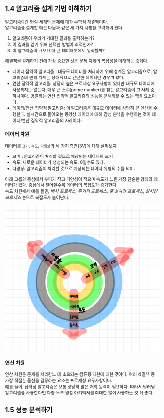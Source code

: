 ## 1.4 알고리즘 설계 기법 이해하기
알고리즘이란 현실 세계의 문제에 대한 수학적 해결책이다.  
알고리즘을 설계할 때는 다음과 같은 세 가지 사항을 고려해야 한다.  
1. 알고리즘이 우리가 기대한 결과를 출력하는가?
2. 이 결과를 얻기 위해 선택한 방법이 최적인가? 
3. 이 알고리즘이 규모가 더 큰 데이터셋에도 동작할까? 

해결책을 설계하기 전에 가장 중요한 것은 문제 자체의 복잡성을 이해하는 것이다.  
- 데이터 집약적 알고리즘 : 대규모 데이터를 처리하기 위해 설계된 알고리즘으로, 알고리즘의 원리 자체는 상대적으로 간단한 데이터인 경우가 많다.    
- 연산 집약적 알고리즘: 상당히 높은 프로세싱 요구사항이 있지만 대규모 데이터에 사용되지는 않는다. 매우 큰 소수(prime number)를 찾는 알고리즘이 그 사례 중 하나이다.  병렬화는 연산 집약적 알고리즘의 성능을 귿해화할 수 있는 핵심 요소이다.  
- 데이터/연산 집약적 알고리즘: 이 알고리즘은 대규모 데이터에 상당히 큰 연산을 수행한다. 실시간으로 들어오는 동영상 데이터에 대해 감성 분석을 수행하는 것이 데이터/연산 집약적 알고리즘의 사례이다.    

### 데이터 차원
데이터를 `크기`, `속도`, `다양성`의 세 가지 측면(3V)에 대해 살펴보자.
- 크기 : 알고리즘이 처리할 것으로 예상되는 데이터의 크기
- 속도: 새로운 데이터가 생성되는 속도. 0일수도 있다.
- 다양성: 알고리즘이 처리할 것으로 예상되는 데이터 유형의 수를 의미.

아래 그름의 중심에서 부피가 작고 다양성이 적으며 속도가 느린 가장 단순한 형태의 데이터가 있다. 중심에서 멀어질수록 데이터의 복잡도가 증가한다.  
속도 차원에서 예를 들면, *배치 프로세스*, *주기적 프로세스*, *준 실시간 프로세스*, *실시간 프로세스* 순으로 복잡도가 늘어난다. 


![](images/img1_1.png)   

### 연산 차원
연산 차원은 문제를 처리한느 데 소요되는 컴퓨팅 자원에 대한 것이다. 여러 해결책 중 가장 적절한 옵션을 결정하는 요소는 프로세싱 요구사항이다.  
예를 들어, 딥러닝 알고리즘은 보통 상당히 많은 처리 능력이 필요하다. 따라서 딥러닝 알고리즘을 사용한다면 다중 노드 병렬 아키텍처를 최대한 많이 사용하는 것 이 좋다.     



## 1.5 성능 분석하기 